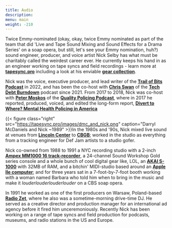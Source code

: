 ```yaml
---
title: Audio	
description: 
menu: main
weight: -210
---
```


Twice Emmy-nominated (okay, okay, twice Emmy nominated as part of the team that did 'Live and Tape Sound Mixing and Sound Effects for a Drama Series' on a soap opera, but still, let's see your Emmy nomination, huh?) sound engineer, producer, and voice artist Nick Selby has what must be charitably called the weirdest career ever. He currently keeps his hand in as an engineer working on tape syncs and field recordings - learn more at **[tapesync.pro](https://tapesync.pro)** including a look at his enviable **[gear collection](https://tapesync.pro/gear)**. 

Nick was the voice, executive producer, and lead writer of the **[Trail of Bits Podcast](https://trailofbits.audio)** in 2022, and has been the co-host with **[Chris Swan](https://www.linkedin.com/in/chrisswan/)** of the **[Tech Debt Burndown](https://techdebtburndown.com)** podcast since 2021. From 2017 to 2018, Nick was co-host with **[Peter Moskos](https://petermoskos.com)** of the **[Quality Policing Podcast](https://qualitypolicing.com)**, where in 2017 he reported, produced, voiced, and edited the long-form report, **[Divert to Where? Mental Health Policing in America](https://www.spreaker.com/user/qualitypolicing/qpp-12-divert-to-where-mental-health-pol)** 

{{< figure class="right" src="https://tapesync.pro/images/dmc_and_nick.png" caption="Darryl McDaniels and Nick ~1989"  >}}In the 1980s and '90s, Nick mixed live sound at venues from **[Lincoln Center](https://www.lincolncenter.org/)** to **[CBGB](https://www.cbgb.com/)**; worked in the studio as everything from a tracking engineer for Def Jam artists to a studio gofer. 

Nick co-owned from 1988 to 1991 a NYC recording studio with a 2-inch **[Ampex MM1000 16 track-recorder](https://reverb.com/item/1992923-classic-1970-s-ampex-mm1000-2-16-track-from-cbs-records-recapped-serviced-reliable)**, a 24-channel Sound Workshop Gold series console and a whole bunch of cool digital gear like, LOL, an **[AKAI S-1000](https://www.vintagesynth.com/akai/s1000.php)** with 32MB of RAM, and a bitchin'  MIDI-studio based around an **[Apple IIe computer](https://apple-history.com/aiie)**; and for three years sat in a 7-foot-by-7-foot booth working with a woman named Barbara who told him when to bring in the music and make it *louderlouderlouderlouder* on a CBS soap opera. 


In 1991 he worked as one of the first producers on Warsaw, Poland-based **[Radio Zet](https://www.radiozet.pl/)**, where he also was a sometime-morning drive-time DJ. He served as a creative director and production manager for an international ad agency before it fired him unceremoniously. Recently Nick has been working on a range of tape syncs and field production for podcasts, museums, and radio stations in the US and Europe. 


